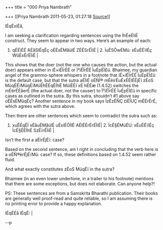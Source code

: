 +++
title = "000 Priya Nambrath"

+++
[[Priya Nambrath	2011-05-23, 01:27:18 [Source](https://groups.google.com/g/samskrita/c/wBYTsIxv2d4)]]



lÉqÉxiÉå,



I am seeking a clarification regarding sentences using the ÍhÉeÉliÉ construct. They seem to appear in two ways. Here’s an example of each:



1.  qÉÉiÉÉ AÉåSlÉqÉç oÉÉsÉMåülÉ ZÉÉSrÉÌiÉ \| 2.  ÌuÉSÕwÉMü: xÉuÉÉïlÉç WûÉxÉrÉÌiÉ \|



This shows that the doer (not the one who causes the action, but the actual doer) appears either in iÉ×iÉÏrÉÉ or Ì²iÉÏrÉÉ ÌuÉpÉÌ£ü. Bhaimee, my guardian angel of the grammo-sphere whispers in a footnote that iÉ×iÉÏrÉÉ ÌuÉpÉÌ£ü is the default case, but that the sutra aÉÌiÉ oÉÑÎ® mÉëirÉuÉxÉÉlÉÉjÉï zÉoS MüqÉÉïMüqÉïMüÉhÉÉqÉÍhÉ MüiÉÉï xÉ hÉÉæ (1.4.52) switches the mÉërÉÉåerÉ (the actual doer, not the causer) to Ì²iÉÏrÉÉ ÌuÉpÉÌ£ü in specific cases as outlined in the sutra. By this sutra, shouldn’t #1 above say oÉÉsÉMüqÉç? Another sentence in my book says ÍzÉzÉÑÇ ¤ÉÏUÇ mÉÉrÉrÉ, which agrees with the sutra above.



Then there are other sentences which seem to contradict the sutra such as:



1.  xuÉÉqÉÏ xÉåuÉMåülÉ uÉxiÉÔÌlÉ AÉlÉÉrÉrÉÌiÉ\| 2.  ÍcÉ§ÉMüÉU: xÉuÉÉïlÉç ÍcÉ§ÉÉÍhÉ SzÉïrÉÌiÉ \|



Isn’t the first a aÉirÉjÉï: case?



Based on the second sentence, am I right in concluding that the verb here is a oÉÑ®èrÉjÉïMü: case? If so, these definitions based on 1.4.52 seem rather fluid.



And what exactly constitutes zÉoS MüqÉï in the sutra?





Bhaimee (in an even lower undertone, in a trailer to his footnote) mentions that there are some exceptions, but does not elaborate. Can anyone help?!



PS: These sentences are from a Samskrita Bharathi publication. Their books are generally well proof-read and quite reliable, so I am assuming there is no printing error to provide a happy explanation.





lÉqÉÉå lÉqÉ: \|





--p

